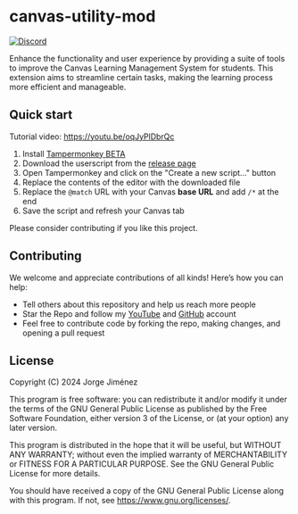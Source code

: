 # canvas-utility-mod

[![Discord](https://img.shields.io/discord/1268347443712360509?logo=discord)](https://discord.gg/nStnDTjucy)

Enhance the functionality and user experience by providing a suite of tools to improve the Canvas Learning Management System for students. This extension aims to streamline certain tasks, making the learning process more efficient and manageable.

## Quick start

Tutorial video: https://youtu.be/oqJyPlDbrQc

1. Install [Tampermonkey BETA](https://www.tampermonkey.net/)
2. Download the userscript from the [release page](https://github.com/JorgeJimenez15/canvas-utility-mod/releases)
3. Open Tampermonkey and click on the "Create a new script..." button
4. Replace the contents of the editor with the downloaded file
5. Replace the `@match` URL with your Canvas **base URL** and add `/*` at the end
6. Save the script and refresh your Canvas tab

Please consider contributing if you like this project.

## Contributing

We welcome and appreciate contributions of all kinds! Here’s how you can help:

- Tell others about this repository and help us reach more people
- Star the Repo and follow my [YouTube](https://youtube.com/@jorge-a-jimenez) and [GitHub](https://github.com/JorgeJimenez15) account
- Feel free to contribute code by forking the repo, making changes, and opening a pull request

## License

Copyright (C) 2024 Jorge Jiménez

This program is free software: you can redistribute it and/or modify it under the terms of the GNU General Public License as published by the Free Software Foundation, either version 3 of the License, or (at your option) any later version.

This program is distributed in the hope that it will be useful, but WITHOUT ANY WARRANTY; without even the implied warranty of MERCHANTABILITY or FITNESS FOR A PARTICULAR PURPOSE. See the GNU General Public License for more details.

You should have received a copy of the GNU General Public License along with this program. If not, see <https://www.gnu.org/licenses/>.
